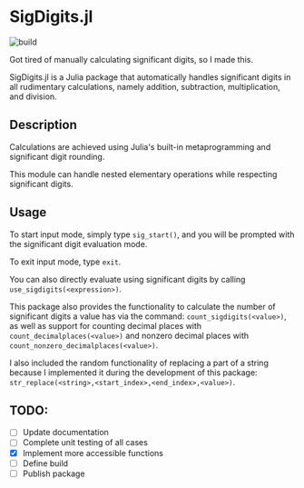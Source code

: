 # SigDigits.jl

![build](https://travis-ci.org/calvang/SigDigits.jl.svg?branch=master)

Got tired of manually calculating significant digits, so I made this.

SigDigits.jl is a Julia package that automatically handles significant digits in all rudimentary calculations, namely addition, subtraction, multiplication, and division.

## Description

Calculations are achieved using Julia's built-in metaprogramming and significant digit rounding.

This module can handle nested elementary operations while respecting significant digits.

## Usage

To start input mode, simply type `sig_start()`, and you will be prompted with the significant digit evaluation mode.

To exit input mode, type `exit`.

You can also directly evaluate using significant digits by calling `use_sigdigits(<expression>)`.

This package also provides the functionality to calculate the number of significant digits a value has via the command: `count_sigdigits(<value>)`, as well as support for counting decimal places with `count_decimalplaces(<value>)` and nonzero decimal places with `count_nonzero_decimalplaces(<value>)`.

I also included the random functionality of replacing a part of a string because I implemented it during the development of this package: `str_replace(<string>,<start_index>,<end_index>,<value>)`.

## TODO:

- [ ] Update documentation
- [ ] Complete unit testing of all cases
- [X] Implement more accessible functions
- [ ] Define build
- [ ] Publish package
